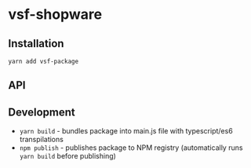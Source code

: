 # vsf-shopware

<!-- Package description -->
## Installation

```
yarn add vsf-package
```

## API

<!-- Write down Vuex/router extensions and hooks that your package exposes. If you're using any core hook inform about this aswell-->

## Development

- `yarn build` - bundles package into main.js file with typescript/es6 transpilations
- `npm publish` - publishes package to NPM registry (automatically runs `yarn build` before publishing)